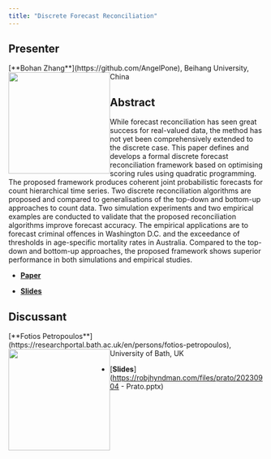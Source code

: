 ```yaml
---
title: "Discrete Forecast Reconciliation"
---
```


## Presenter

<div class = "figure">
[**Bohan Zhang**](https://github.com/AngelPone), Beihang University, China
<img src="/img/bohan.png"  width=200px height=200px style="float:left">
</div>

## Abstract

While forecast reconciliation has seen great success for real-valued data, the method has not yet been comprehensively extended to the discrete case. This paper defines and develops a formal discrete forecast reconciliation framework based on optimising scoring rules using quadratic programming. The proposed framework produces coherent joint probabilistic forecasts for count hierarchical time series. Two discrete reconciliation algorithms are proposed and compared to generalisations of the top-down and bottom-up approaches to count data. Two simulation experiments and two empirical examples are conducted to validate that the proposed reconciliation algorithms improve forecast accuracy. The empirical applications are to forecast criminal offences in Washington D.C. and the exceedance of thresholds in age-specific mortality rates in Australia. Compared to the top-down and bottom-up approaches, the proposed framework shows superior performance in both simulations and empirical studies.

* [**Paper**](https://arxiv.org/abs/2305.18809)

* [**Slides**](https://robjhyndman.com/files/prato/pratoworkshop-bohan.pdf)

## Discussant

<div class = "figure">
[**Fotios Petropoulos**](https://researchportal.bath.ac.uk/en/persons/fotios-petropoulos), University of Bath, UK
<img src=/img/fotios.png  width=200px height=200px style="float:left">
</div>

* [**Slides**](https://robjhyndman.com/files/prato/20230904 - Prato.pptx)
